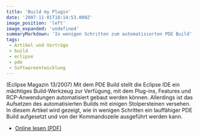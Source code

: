 ```yaml
---
title: 'Build my Plugin'
date: '2007-11-01T18:14:53.000Z'
image_position: 'left'
image_expanded: 'undefined'
summaryMarkdown: 'In wenigen Schritten zum automatisierten PDE Build'
tags:
 - Artikel und Vorträge
 - build
 - eclipse
 - pde
 - Softwareentwicklung
---
```


(Eclipse Magazin 13/2007) Mit dem PDE Build stellt die Eclipse IDE ein mächtiges Build-Werkzeug zur Verfügung, mit dem Plug-ins, Features und RCP-Anwendungen automatisiert gebaut werden können. Allerdings ist das Aufsetzen des automatisierten Builds mit einigen Stolpersteinen versehen. In diesem Artikel wird gezeigt, wie in wenigen Schritten ein lauffähiger PDE Build aufgesetzt und von der Kommandozeile ausgeführt werden kann.
* [Online lesen (PDF)](/uploads/EclipseMagazin13-07-BuildMyPlugin.pdf)
  
